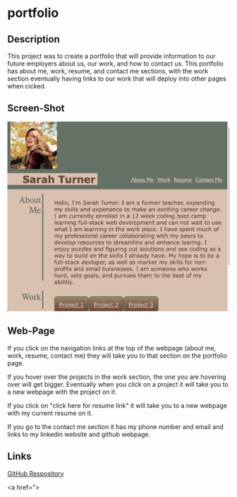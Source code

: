 # portfolio

## Description
This project was to create a portfolio that will provide information to our future employers about us, our work, and how to contact us. This portfolio has about me, work, resume, and contact me sections, with the work section eventually having links to our work that will deploy into other pages when cicked. 

## Screen-Shot 
![This portfolio webpage includes a navigation bar, a photo and sections with text and links in the main sectinon of the page.](./photo.png)


## Web-Page
If you click on the navigation links at the top of the webpage (about me, work, resume, contact me) they will take you to that section on the portfolio page. 

If you hover over the projects in the work section, the one you are hovering over will get bigger. Eventually when you click on a project it will take you to a new webpage with the project on it. 

If you click on  "click here for resume link" it will take you to a new webpage with my current resume on it.

If you go to the contact me section it has my phone number and email and links to my linkedin website and github webpage.


## Links

<a href="https://github.com/smturner/portfolio">GitHub Respository</a>

<a href=">